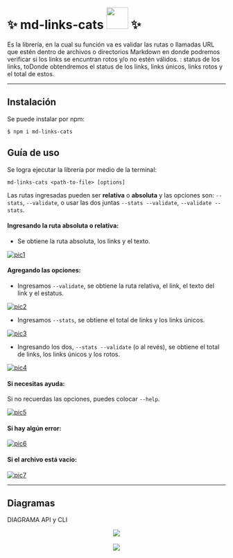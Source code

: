 # ✨ md-links-cats <img src="https://media.giphy.com/media/mGcNjsfWAjY5AEZNw6/giphy.gif" width="50"> ✨
Es la librería, en la cual su función va es validar las rutas o llamadas URL que estén dentro de archivos o directorios Markdown en donde podremos verificar si los links se encuntran rotos y/o no estén válidos. : status de los links, toDonde obtendremos el status de los links, links únicos, links rotos y el total de estos.

***

## Instalación

Se puede instalar por npm:

`$ npm i md-links-cats`

## Guía de uso

Se logra ejecutar la librería por medio de la terminal:

`md-links-cats <path-to-file> [options]`

Las rutas ingresadas pueden ser **relativa** o **absoluta** y las opciones son: `--stats`, `--validate`, o usar las dos juntas `--stats --validate`, `--validate --stats`.

#### Ingresando la ruta absoluta o relativa:
- Se obtiene la ruta absoluta, los links y el texto.

[![pic1](https://i.postimg.cc/c4ZnCkwc/rutaabs-rutarela.png)](https://postimg.cc/7bs6QVBC)

#### Agregando las opciones:
- Ingresamos `--validate`, se obtiene la ruta relativa, el link, el texto del link y el estatus.

[![pic2](https://i.postimg.cc/wxbDfQm5/rutaabs-rutarela1.png)](https://postimg.cc/RqK3qfGq)

- Ingresamos `--stats`, se obtiene el total de links y los links únicos.

[![pic3](https://i.postimg.cc/HLcPPkS3/rutaabs-rutarrel-stats.png)](https://postimg.cc/zLNjy8YR)

- Ingresando los dos, `--stats --validate` (o al revés), se obtiene el total de links, los links únicos y los rotos.

[![pic4](https://i.postimg.cc/nhjPgF2d/rutaabs-rutarrel-validate-stats.png)](https://postimg.cc/3kh1DHPp)

#### Si necesitas ayuda:

Si no recuerdas las opciones, puedes colocar `--help`.

[![pic5](https://i.postimg.cc/ZRdfsVLC/mdlinks-help1.png)]()

#### Si hay algún error:

[![pic6](https://i.postimg.cc/tCYsKwxS/mdlinks-error.png)]()

#### Si el archivo está vacío:

[![pic7](https://i.postimg.cc/DyJqr8Bw/mdlinks-empty.png)]()

***
## Diagramas

DIAGRAMA API y CLI
<div align="center">
<img src="https://i.postimg.cc/qMXY2JwS/img19.jpg" >
</div>
</br>
<div align="center">
<img src="https://i.postimg.cc/hj1xp5YD/img20.jpg" >
</div>
